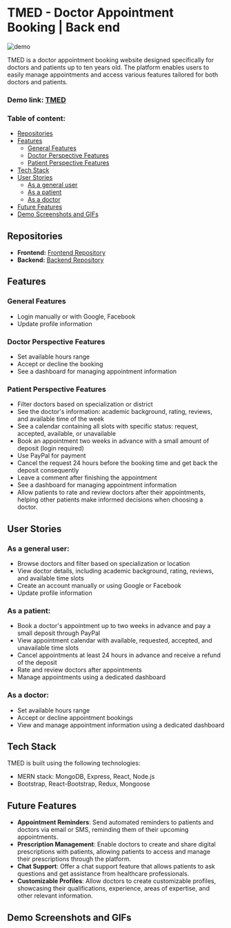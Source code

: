 # TMED - Doctor Appointment Booking | Back end
![demo](https://img.shields.io/badge/demo-live-brightgreen)

TMED is a doctor appointment booking website designed specifically for doctors and patients up to ten years old. The platform enables users to easily manage appointments and access various features tailored for both doctors and patients.

### Demo link: [TMED](https://tmed.netlify.app)

### Table of content:
- [Repositories](#Repositories)
- [Features](#Features)
    - [General Features](#General-Features)
    - [Doctor Perspective Features](#Doctor-Perspective-Features)
    - [Patient Perspective Features](#Patient-Perspective-Features)
- [Tech Stack](#Tech-Stack)
- [User Stories](#User-Stories)
    - [As a general user](#As-a-general-user)
    - [As a patient](#As-a-patient)
    - [As a doctor](#As-a-doctor)
- [Future Features](#Future-Features)
- [Demo Screenshots and GIFs](#Demo-Screenshots-and-GIFs)

## Repositories
- **Frontend:** [Frontend Repository](https://github.com/minhtan7/tmed-fe)
- **Backend:** [Backend Repository](https://github.com/minhtan7/tmed-be)

## Features
### General Features
- Login manually or with Google, Facebook
- Update profile information
### Doctor Perspective Features
- Set available hours range
- Accept or decline the booking
- See a dashboard for managing appointment information
### Patient Perspective Features
- Filter doctors based on specialization or district
- See the doctor's information: academic background, rating, reviews, and available time of the week
- See a calendar containing all slots with specific status: request, accepted, available, or unavailable
- Book an appointment two weeks in advance with a small amount of deposit (login required)
- Use PayPal for payment
- Cancel the request 24 hours before the booking time and get back the deposit consequently
- Leave a comment after finishing the appointment
- See a dashboard for managing appointment information
- Allow patients to rate and review doctors after their appointments, helping other patients make informed decisions when choosing a doctor.

## User Stories
### As a general user:
- Browse doctors and filter based on specialization or location
- View doctor details, including academic background, rating, reviews, and available time slots
- Create an account manually or using Google or Facebook
- Update profile information
### As a patient:
- Book a doctor's appointment up to two weeks in advance and pay a small deposit through PayPal
- View appointment calendar with available, requested, accepted, and unavailable time slots
- Cancel appointments at least 24 hours in advance and receive a refund of the deposit
- Rate and review doctors after appointments
- Manage appointments using a dedicated dashboard
### As a doctor:
- Set available hours range
- Accept or decline appointment bookings
- View and manage appointment information using a dedicated dashboard
## Tech Stack
TMED is built using the following technologies:

- MERN stack: MongoDB, Express, React, Node.js
- Bootstrap, React-Bootstrap, Redux, Mongoose

## Future Features
- **Appointment Reminders**: Send automated reminders to patients and doctors via email or SMS, reminding them of their upcoming appointments.
- **Prescription Management**: Enable doctors to create and share digital prescriptions with patients, allowing patients to access and manage their prescriptions through the platform.
- **Chat Support**: Offer a chat support feature that allows patients to ask questions and get assistance from healthcare professionals.
- **Customizable Profiles**: Allow doctors to create customizable profiles, showcasing their qualifications, experience, areas of expertise, and other relevant information.

## Demo Screenshots and GIFs
